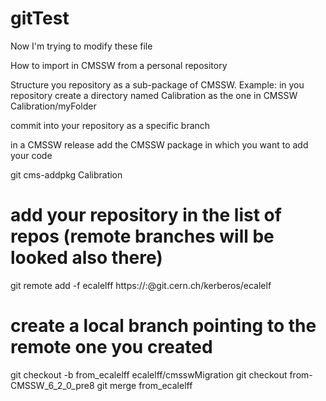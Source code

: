 gitTest
=======
Now I'm trying to modify these file

How to import in CMSSW from a personal repository

Structure you repository as a sub-package of CMSSW.
Example: in you repository create a directory named Calibration as the one in CMSSW
Calibration/myFolder

commit into your repository as a specific branch

in a CMSSW release add the CMSSW package in which you want to add your code

git cms-addpkg Calibration
# add your repository in the list of repos (remote branches will be looked also there)
git remote add -f ecalelff https://:@git.cern.ch/kerberos/ecalelf
# create a local branch pointing to the remote one you created
git checkout -b from_ecalelff ecalelff/cmsswMigration
git checkout from-CMSSW_6_2_0_pre8
git merge from_ecalelff
